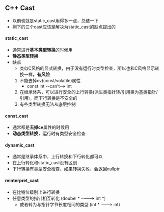 ## C++ Cast

* 以前也就是static_cast用得多一点，总结一下
* 剩下的三个cast应该是解决为static_cast的缺点提出的

#### static_cast
* 通常进行**基本类型转换**的时候用
* **静态类型转换**
* 缺点
    * 类似C风格的显式转换，由于没有运行时类型检查，所以也和C风格显示转换一样，**有风险**
    1. 不能去掉cv(const/volatile)属性
        * const int --can't--> int
    2. 在继承体系，可以进行安全的上行转换(派生类指针转/引用换为基类指针/引用)，而下行转换是不安全的
    3. 有些类型转换无法从底层控制

#### const_cast
* 通常都是**去掉cv**属性的时候用
* **动态类型转换**，运行时有类型安全检查

#### dynamic_cast
* 通常是继承体系中，上行转换和下行转化都可以
* 在上行转化和static_cast没有区别
* 下行转换有类型安全检查，如果转换失败，会返回nullptr

#### reinterpret_cast
* 在比特位级别上进行转换
* 任意类型的指针相互转化 (doubel * ----> int *)
    * 或者转为与指针字节长度相同的类型 (int * ---> int)